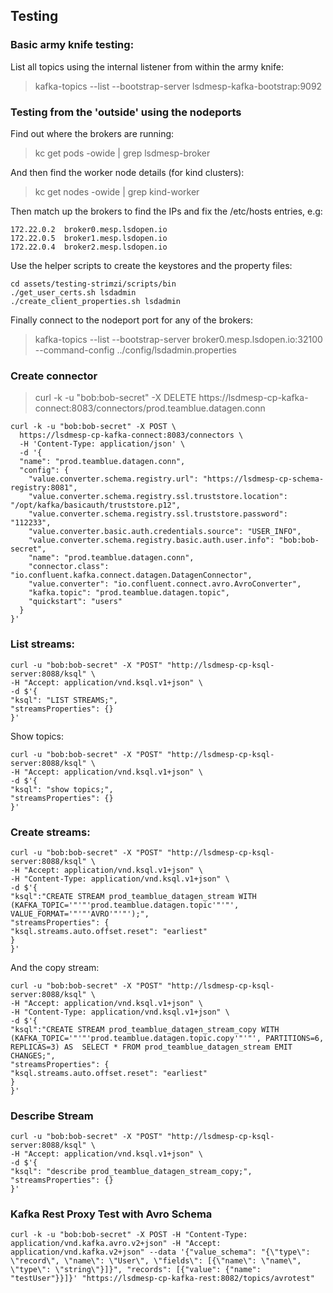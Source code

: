 ## Testing

### Basic army knife testing:

List all topics using the internal listener from within the army knife:

> kafka-topics --list --bootstrap-server lsdmesp-kafka-bootstrap:9092

### Testing from the 'outside' using the nodeports

Find out where the brokers are running:

> kc get pods -owide | grep lsdmesp-broker

And then find the worker node details (for kind clusters):

> kc get nodes -owide | grep kind-worker

Then match up the brokers to find the IPs and fix the /etc/hosts entries, e.g:

```
172.22.0.2  broker0.mesp.lsdopen.io
172.22.0.5  broker1.mesp.lsdopen.io
172.22.0.4  broker2.mesp.lsdopen.io
```

Use the helper scripts to create the keystores and the property files:

```
cd assets/testing-strimzi/scripts/bin
./get_user_certs.sh lsdadmin
./create_client_properties.sh lsdadmin
```

Finally connect to the nodeport port for any of the brokers:

> kafka-topics --list --bootstrap-server broker0.mesp.lsdopen.io:32100 --command-config ../config/lsdadmin.properties

### Create connector

> curl -k -u "bob:bob-secret" -X DELETE https://lsdmesp-cp-kafka-connect:8083/connectors/prod.teamblue.datagen.conn

```
curl -k -u "bob:bob-secret" -X POST \
  https://lsdmesp-cp-kafka-connect:8083/connectors \
  -H 'Content-Type: application/json' \
  -d '{
  "name": "prod.teamblue.datagen.conn",
  "config": {
    "value.converter.schema.registry.url": "https://lsdmesp-cp-schema-registry:8081",
    "value.converter.schema.registry.ssl.truststore.location": "/opt/kafka/basicauth/truststore.p12",
    "value.converter.schema.registry.ssl.truststore.password": "112233",
    "value.converter.basic.auth.credentials.source": "USER_INFO",
    "value.converter.schema.registry.basic.auth.user.info": "bob:bob-secret",
    "name": "prod.teamblue.datagen.conn",
    "connector.class": "io.confluent.kafka.connect.datagen.DatagenConnector",
    "value.converter": "io.confluent.connect.avro.AvroConverter",
    "kafka.topic": "prod.teamblue.datagen.topic",
    "quickstart": "users"
  }
}'
```

### List streams:

```
curl -u "bob:bob-secret" -X "POST" "http://lsdmesp-cp-ksql-server:8088/ksql" \
-H "Accept: application/vnd.ksql.v1+json" \
-d $'{
"ksql": "LIST STREAMS;",
"streamsProperties": {}
}'
```

Show topics:

```
curl -u "bob:bob-secret" -X "POST" "http://lsdmesp-cp-ksql-server:8088/ksql" \
-H "Accept: application/vnd.ksql.v1+json" \
-d $'{
"ksql": "show topics;",
"streamsProperties": {}
}'
```

### Create streams:

```
curl -u "bob:bob-secret" -X "POST" "http://lsdmesp-cp-ksql-server:8088/ksql" \
-H "Accept: application/vnd.ksql.v1+json" \
-H "Content-Type: application/vnd.ksql.v1+json" \
-d $'{
"ksql":"CREATE STREAM prod_teamblue_datagen_stream WITH (KAFKA_TOPIC='"'"'prod.teamblue.datagen.topic'"'"', VALUE_FORMAT='"'"'AVRO'"'"');",
"streamsProperties": {
"ksql.streams.auto.offset.reset": "earliest"
}
}'
```

And the copy stream:

```
curl -u "bob:bob-secret" -X "POST" "http://lsdmesp-cp-ksql-server:8088/ksql" \
-H "Accept: application/vnd.ksql.v1+json" \
-H "Content-Type: application/vnd.ksql.v1+json" \
-d $'{
"ksql":"CREATE STREAM prod_teamblue_datagen_stream_copy WITH (KAFKA_TOPIC='"'"'prod.teamblue.datagen.topic.copy'"'"', PARTITIONS=6, REPLICAS=3) AS  SELECT * FROM prod_teamblue_datagen_stream EMIT CHANGES;",
"streamsProperties": {
"ksql.streams.auto.offset.reset": "earliest"
}
}'
```

### Describe Stream

```
curl -u "bob:bob-secret" -X "POST" "http://lsdmesp-cp-ksql-server:8088/ksql" \
-H "Accept: application/vnd.ksql.v1+json" \
-d $'{
"ksql": "describe prod_teamblue_datagen_stream_copy;",
"streamsProperties": {}
}'
```


### Kafka Rest Proxy Test with Avro Schema

```
curl -k -u "bob:bob-secret" -X POST -H "Content-Type: application/vnd.kafka.avro.v2+json" -H "Accept: application/vnd.kafka.v2+json" --data '{"value_schema": "{\"type\": \"record\", \"name\": \"User\", \"fields\": [{\"name\": \"name\", \"type\": \"string\"}]}", "records": [{"value": {"name": "testUser"}}]}' "https://lsdmesp-cp-kafka-rest:8082/topics/avrotest"
```
